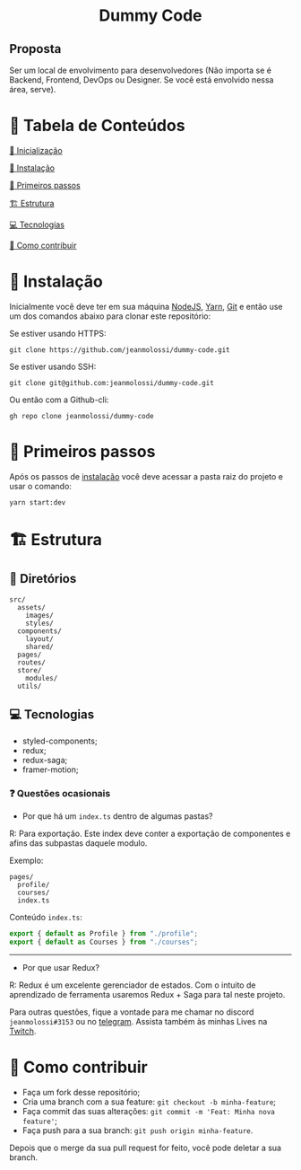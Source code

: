 <div style="text-align: center">

# Dummy Code

</div>

## Proposta

Ser um local de envolvimento para desenvolvedores (Não importa se é Backend, Frontend, DevOps ou Designer. Se você está envolvido nessa área, serve).

# :pushpin: Tabela de Conteúdos

[:pushpin: Inicialização](#pushpin-tabela-de-conteúdos)

[:construction_worker: Instalação](#construction_worker-instalação)

[:runner: Primeiros passos](#runner-primeiros-passos)

[:building_construction: Estrutura](#building_construction-estrutura)

[:computer: Tecnologias](##computer-tecnologias)

[:thinking: Como contribuir](#thinking-como-contribuir)

# :construction_worker: Instalação

Inicialmente você deve ter em sua máquina [NodeJS](), [Yarn](), [Git]() e então use um dos comandos abaixo para clonar este repositório:

Se estiver usando HTTPS:

`git clone https://github.com/jeanmolossi/dummy-code.git`

Se estiver usando SSH:

`git clone git@github.com:jeanmolossi/dummy-code.git`

Ou então com a Github-cli:

`gh repo clone jeanmolossi/dummy-code`

# :runner: Primeiros passos

Após os passos de [instalação](#construction_worker-instalação) você deve acessar a pasta raiz do projeto e usar o comando:

`yarn start:dev`

# :building_construction: Estrutura

## :open_file_folder: Diretórios

```
src/
  assets/
    images/
    styles/
  components/
    layout/
    shared/
  pages/
  routes/
  store/
    modules/
  utils/
```

## :computer: Tecnologias

- styled-components;
- redux;
- redux-saga;
- framer-motion;

### :question: Questões ocasionais

- Por que há um `index.ts` dentro de algumas pastas?

R: Para exportação. Este index deve conter a exportação de componentes e afins das subpastas daquele modulo.

Exemplo:

```
pages/
  profile/
  courses/
  index.ts
```

Conteúdo `index.ts`:

```ts
export { default as Profile } from "./profile";
export { default as Courses } from "./courses";
```

---

- Por que usar Redux?

R: Redux é um excelente gerenciador de estados. Com o intuito de aprendizado de ferramenta usaremos Redux + Saga para tal neste projeto.

Para outras questões, fique a vontade para me chamar no discord `jeanmolossi#3153` ou no [telegram](https://t.me/jeanmolossi). Assista também às minhas Lives na [Twitch](https://twitch.tv/jeanmolossi).

# :thinking: Como contribuir

- Faça um fork desse repositório;
- Cria uma branch com a sua feature: `git checkout -b minha-feature`;
- Faça commit das suas alterações: `git commit -m 'Feat: Minha nova feature'`;
- Faça push para a sua branch: `git push origin minha-feature`.

Depois que o merge da sua pull request for feito, você pode deletar a sua branch.
